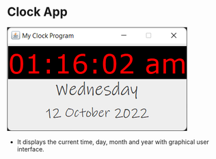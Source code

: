 # Clock App

![Clock App GUI](/ClockApp.png "First Look")

- It displays the current time, day, month and year with graphical user interface.